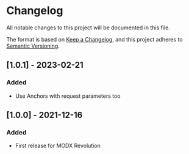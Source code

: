 # Changelog

All notable changes to this project will be documented in this file.

The format is based on [Keep a Changelog](https://keepachangelog.com/en/1.0.0/),
and this project adheres to [Semantic Versioning](https://semver.org/spec/v2.0.0.html).

## [1.0.1] - 2023-02-21

### Added

- Use Anchors with request parameters too

## [1.0.0] - 2021-12-16

### Added

- First release for MODX Revolution
